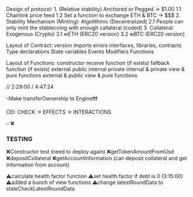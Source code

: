 Design of protocol:
    1. (Relative stability) Anchored or Pegged -> $1.00
        1.1 Chainlink price feed
        1.2 Set a function to exchange ETH & BTC -> $$$
    2. Stability Mechanism (Minting): Algotithmic (Decentralized)
        2.1 People can only mint the stablecoing with enough callateral (coded)
    3. Collateral: Exogenous (Crypto)
        3.1 wETH (ERC20 version)
        3.2 wBTC (ERC20 version)


Layout of Contract:
version
imports
errors
interfaces, libraries, contracts
Type declarations
State variables
Events
Modifiers
Functions

Layout of Functions:
constructor
receive function (if exists)
fallback function (if exists)
external
public
internal
private
internal & private view & pure functions
external & public view & pure functions

// 2:29:00 / 4:47:24

-Make transferOwnership to Engine❗❗❗

CEI: CHECK -> EFFECTS -> INTERACTIONS

✅❌

### TESTING
❌Constructor test (need to deploy again)
❌getTokenAmountFromUsd
❌depositCollateral
❌getAccountInformation (can deposit collateral and get information from account)


⚠️calculate health factor function
⚠️set health factor if debt is 0 (3:15:00)
⚠️added a bunch of view functions
⚠️change latestRoundData to staleCheckLatestRoundData


